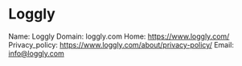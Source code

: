 
# Loggly

Name: Loggly
Domain: loggly.com
Home: https://www.loggly.com/
Privacy_policy: https://www.loggly.com/about/privacy-policy/
Email: info@loggly.com
